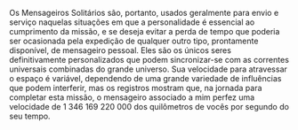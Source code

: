 ﻿Os Mensageiros Solitários são, portanto, usados geralmente para envio e serviço naquelas situações em que a personalidade é essencial ao cumprimento da missão, e se deseja evitar a perda de tempo que poderia ser ocasionada pela expedição de qualquer outro tipo, prontamente disponível, de mensageiro pessoal. Eles são os únicos seres definitivamente personalizados que podem sincronizar-se com as correntes universais combinadas do grande universo. Sua velocidade para atravessar o espaço é variável, dependendo de uma grande variedade de influências que podem interferir, mas os registros mostram que, na jornada para completar esta missão, o mensageiro associado a mim perfez uma velocidade de 1 346 169 220 000 dos quilômetros de vocês por segundo do seu tempo.